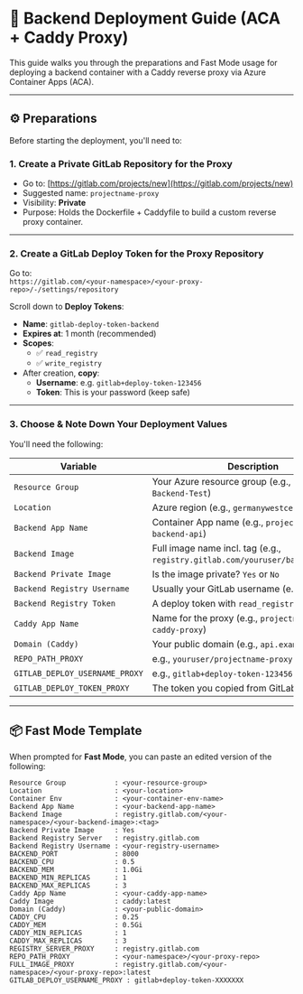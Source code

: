 # 🚀 Backend Deployment Guide (ACA + Caddy Proxy)

This guide walks you through the preparations and Fast Mode usage for deploying a backend container with a Caddy reverse proxy via Azure Container Apps (ACA).

---

## ⚙️ Preparations

Before starting the deployment, you'll need to:

### 1. Create a Private GitLab Repository for the Proxy

- Go to: [https://gitlab.com/projects/new](https://gitlab.com/projects/new)
- Suggested name: `projectname-proxy`
- Visibility: **Private**
- Purpose: Holds the Dockerfile + Caddyfile to build a custom reverse proxy container.

---

### 2. Create a GitLab **Deploy Token** for the Proxy Repository

Go to:  
`https://gitlab.com/<your-namespace>/<your-proxy-repo>/-/settings/repository`

Scroll down to **Deploy Tokens**:

- **Name**: `gitlab-deploy-token-backend`
- **Expires at**: 1 month (recommended)
- **Scopes**:  
  - ✅ `read_registry`  
  - ✅ `write_registry`
- After creation, **copy**:
  - **Username**: e.g. `gitlab+deploy-token-123456`
  - **Token**: This is your password (keep safe)

---

### 3. Choose & Note Down Your Deployment Values

You'll need the following:

| Variable                       | Description                                                  |
|-------------------------------|--------------------------------------------------------------|
| `Resource Group`              | Your Azure resource group (e.g., `projectname-Backend-Test`) |
| `Location`                    | Azure region (e.g., `germanywestcentral`)                   |
| `Backend App Name`            | Container App name (e.g., `projectname-backend-api`)       |
| `Backend Image`               | Full image name incl. tag (e.g., `registry.gitlab.com/youruser/backend:0.0.39`) |
| `Backend Private Image`       | Is the image private? `Yes` or `No`                         |
| `Backend Registry Username`   | Usually your GitLab username (e.g., `youruser`)             |
| `Backend Registry Token`      | A deploy token with `read_registry` access                  |
| `Caddy App Name`              | Name for the proxy (e.g., `projectname-backend-caddy-proxy`) |
| `Domain (Caddy)`              | Your public domain (e.g., `api.example.com`)                |
| `REPO_PATH_PROXY`             | e.g., `youruser/projectname-proxy`                         |
| `GITLAB_DEPLOY_USERNAME_PROXY`| e.g., `gitlab+deploy-token-123456`                          |
| `GITLAB_DEPLOY_TOKEN_PROXY`   | The token you copied from GitLab                            |

---

## 📦 Fast Mode Template

When prompted for **Fast Mode**, you can paste an edited version of the following:

```text
Resource Group            : <your-resource-group>
Location                  : <your-location>
Container Env             : <your-container-env-name>
Backend App Name          : <your-backend-app-name>
Backend Image             : registry.gitlab.com/<your-namespace>/<your-backend-image>:<tag>
Backend Private Image     : Yes
Backend Registry Server   : registry.gitlab.com
Backend Registry Username : <your-registry-username>
BACKEND_PORT              : 8000
BACKEND_CPU               : 0.5
BACKEND_MEM               : 1.0Gi
BACKEND_MIN_REPLICAS      : 1
BACKEND_MAX_REPLICAS      : 3
Caddy App Name            : <your-caddy-app-name>
Caddy Image               : caddy:latest
Domain (Caddy)            : <your-public-domain>
CADDY_CPU                 : 0.25
CADDY_MEM                 : 0.5Gi
CADDY_MIN_REPLICAS        : 1
CADDY_MAX_REPLICAS        : 3
REGISTRY_SERVER_PROXY     : registry.gitlab.com
REPO_PATH_PROXY           : <your-namespace>/<your-proxy-repo>
FULL_IMAGE_PROXY          : registry.gitlab.com/<your-namespace>/<your-proxy-repo>:latest
GITLAB_DEPLOY_USERNAME_PROXY : gitlab+deploy-token-XXXXXXX
```
